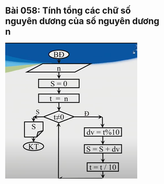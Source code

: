 # Bài 058: Tính tổng các chữ số nguyên dương của số nguyên dương n
![Hình ảnh lưu đồ Bài 058](Bai058.png "Hình ảnh lưu đồ Bài 058")
